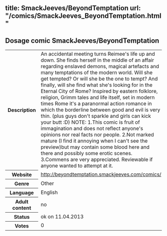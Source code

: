 title: SmackJeeves/BeyondTemptation
url: "/comics/SmackJeeves_BeyondTemptation.html"
---
Dosage comic SmackJeeves/BeyondTemptation
-----------------------------------------

<table class="comicinfo">
<tr>
<th>Description</th><td>An accidental meeting turns Reimee's life up and down. She finds herself in the middle of an affair regarding enslaved demons, magical artefacts and many temptations of the modern world. Will she get tempted? Or will she be the one to tempt? And finally, will she find what she's looking for in the Eternal City of Rome? Inspired by eastern folklore, religion, Grimm tales and life itself, set in modern times Rome it's a paranormal action romance in which the borderline between good and evil is very thin. (plus guys don't sparkle and girls can kick your butt :D) NOTE: 1.This comic is fruit of immagination and does not reflect anyone's opinions nor real facts nor people. 2.Not marked mature (I find it annoying when I can't see the preview)but may contain some blood here and there and possibly some erotic scenes. 3.Commens are very appreciated. Reviewable if anyone wanted to attempt at it.</td>
</tr>
<tr>
<th>Website</th><td><a href="http://beyondtemptation.smackjeeves.com/comics/">http://beyondtemptation.smackjeeves.com/comics/</a></td>
</tr>
<tr>
<th>Genre</th><td>Other</td>
</tr>
<tr>
<th>Language</th><td>English</td>
</tr>
<tr>
<th>Adult content</th><td>no</td>
</tr>
<tr>
<th>Status</th><td>ok on 11.04.2013</td>
</tr>
<tr>
<th>Votes</th><td>0</div></td>
</tr>
</table>
